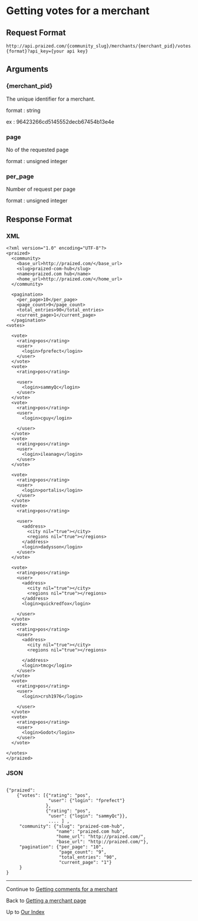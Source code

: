 # Getting votes for a merchant #
## Request Format ##
```
http://api.praized.com/{community_slug}/merchants/{merchant_pid}/votes.{format}?api_key={your api key}
```
## Arguments ##

### {merchant\_pid} ###

The unique identifier for a merchant.

format : string

ex : 96423266cd5145552decb67454b13e4e

### page ###

No of the requested page

format : unsigned integer

### per\_page ###

Number of request per page

format : unsigned integer

## Response Format ##

### XML ###
```
<?xml version="1.0" encoding="UTF-8"?>
<praized>
  <community>
    <base_url>http://praized.com/</base_url>
    <slug>praized-com-hub</slug>
    <name>praized.com hub</name>
    <home_url>http://praized.com/</home_url>
  </community>

  <pagination>
    <per_page>10</per_page>
    <page_count>9</page_count>
    <total_entries>90</total_entries>
    <current_page>1</current_page>
  </pagination>
<votes>

  <vote>
    <rating>pos</rating>
    <user>
      <login>fprefect</login>
    </user>
  </vote>
  <vote>
    <rating>pos</rating>

    <user>
      <login>sammyQc</login>
    </user>
  </vote>
  <vote>
    <rating>pos</rating>
    <user>
      <login>cguy</login>

    </user>
  </vote>
  <vote>
    <rating>pos</rating>
    <user>
      <login>ileanagv</login>
    </user>
  </vote>

  <vote>
    <rating>pos</rating>
    <user>
      <login>portalis</login>
    </user>
  </vote>
  <vote>
    <rating>pos</rating>

    <user>
      <address>
        <city nil="true"></city>
        <regions nil="true"></regions>
      </address>
      <login>dadysson</login>
    </user>
  </vote>

  <vote>
    <rating>pos</rating>
    <user>
      <address>
        <city nil="true"></city>
        <regions nil="true"></regions>
      </address>
      <login>quickredfox</login>

    </user>
  </vote>
  <vote>
    <rating>pos</rating>
    <user>
      <address>
        <city nil="true"></city>
        <regions nil="true"></regions>

      </address>
      <login>tmcg</login>
    </user>
  </vote>
  <vote>
    <rating>pos</rating>
    <user>
      <login>crsh1976</login>

    </user>
  </vote>
  <vote>
    <rating>pos</rating>
    <user>
      <login>Godot</login>
    </user>
  </vote>

</votes>
</praized>
```

### JSON ###

```

{"praized": 
	{"votes": [{"rating": "pos", 
				"user": {"login": "fprefect"}
			   }, 
			   {"rating": "pos", 
			    "user": {"login": "sammyQc"}}, 
				.... ] ,
	 "community": {"slug": "praized-com-hub", 
	               "name": "praized.com hub", 
	               "home_url": "http://praized.com/", 
	               "base_url": "http://praized.com/"},
	 "pagination": {"per_page": "10", 
	                "page_count": "9", 
	                "total_entries": "90", 
	                "current_page": "1"}
	 }
}

```



---


Continue to [Getting comments for a merchant](GET_Merchant_Comments.md)

Back to  [Getting a merchant page](GET_Merchant_Info.md)

Up to [Our Index](API.md)